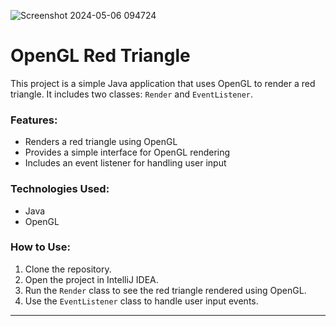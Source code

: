 
![Screenshot 2024-05-06 094724](https://github.com/NermeenKamal/Red-Triangle/assets/114883845/dcde2e78-61fa-4c26-9a1e-cda309ea3b89)

# OpenGL Red Triangle

This project is a simple Java application that uses OpenGL to render a red triangle. It includes two classes: `Render` and `EventListener`.

### Features:
- Renders a red triangle using OpenGL
- Provides a simple interface for OpenGL rendering
- Includes an event listener for handling user input

### Technologies Used:
- Java
- OpenGL

### How to Use:
1. Clone the repository.
2. Open the project in IntelliJ IDEA.
3. Run the `Render` class to see the red triangle rendered using OpenGL.
4. Use the `EventListener` class to handle user input events.

---
